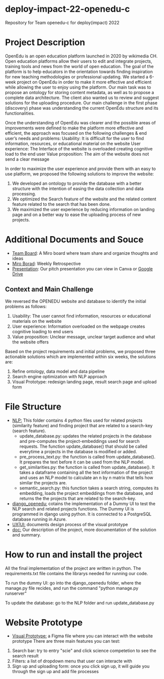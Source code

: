 # deploy-impact-22-openedu-c
Repository for Team openedu-c for deploy(impact) 2022

# Project Description
OpenEdu is an open education platform launched in 2020 by wikimedia CH.  
Open education platforms allow their users to edit and integrate projects, training tools and news from the world of open education. The goal of the platform is to help educators in the orientation towards finding inspiration for new teaching methodologies or professional updating.
We started a 6-week project on OpenEdu in order to make it more effective and efficient while allowing the user to enjoy using the platform. Our main task was to propose an ontology for storing content metadata, as well as to propose a complete data architecture. The client also wanted us to review and suggest solutions for the uploading procedure. 
Our main challenge in the first phase (discovery) phase was understanding the current OpenEdu structure and its functionalities.

Once the understanding of OpenEdu was clearer and the possible areas of improvements were defined to make the platform more effective and efficient, the approach was focused on the following challenges & end user’s needs and problems:
Usability: It is difficult for the user to find information, resources, or educational material on the website
User experience: The Interface of the website is overloaded creating cognitive load to the end user
Value proposition: The aim of the website does not send a clear message

In order to maximize the user experience and provide them with an easy to use platform, we proposed the following solutions to improve the website:
1. We developed an ontology to provide the database with a better structure with the intention of easing the data collection and data processing.
2. We optimized the Search feature of the website and the related content feature related to the search that has been done.
3. We maximized the user experience by reducing information on landing page and on a better way to ease the uploading process of new projects.


# Additional Documents and Souce
 - [Team Board](https://miro.com/app/board/uXjVPO_hDiA=/): A Miro board where team share and organize thoughts and ideas
 - [Miro Borad](https://miro.com/app/board/uXjVPRForEg=/): Weekly Retrospective
 - [Presentation](https://www.canva.com/design/DAFRclqQvVc/WA8bONken9AouR8n8UpdqQ/view?utm_content=DAFRclqQvVc&utm_campaign=designshare&utm_medium=link&utm_source=publishsharelink): Our pitch presentation you can view in Canva or [Google Drive](https://docs.google.com/presentation/d/1YGaBBD5dSjZfEWSn8VzBD_vT51LJrYkO/edit?usp=share_link&ouid=113270707159335923135&rtpof=true&sd=true)

## Context and Main Challenge

We reversed the OPENEDU website and database to identify the initial problems as follows:

1. Usability: The user cannot find information, resources or educational materials on the website
2. User experience: Information overloaded on the webpage creates cognitive loading to end users
3. Value proposition: Unclear message, unclear target audience and what the website offers


Based on the project requirements and initial problems, we proposed three actionable solutions which are implemented within six weeks, the solutions are:

1) Refine ontology, data model and data pipeline
2) Search engine optimization with NLP approach 
3) Visual Prototype: redesign landing page, result search page and upload form

# File Structure
- [NLP:](https://github.com/WomenPlusPlus/deploy-impact-22-openedu-c/tree/main/NLP) This folder contains 4 python files used for related projects (similarity feature) and finding project that are related to a search-key (search feature).
  - update_database.py: updates the related projects in the database and pre-computes the project-embeddings used for search requests. The function update_database() that should be called everytime a projects in the database is modified or added. 
  - pre_process_text.py: the function is called from update_database(). It prepares the text before it can be used from the NLP model.
  - get_similarities.py: the function is called from update_database(). It takes a dataframe containing all the text information of the project and uses an NLP model to calculate an n by n matrix that tells how similar the projects are.
  - semantic_search.py: this function takes a search string, computes its embedding, loads the project embeddings from the database, and returns the the projects that are related to the search-key.
- [django_openedu:](https://github.com/WomenPlusPlus/deploy-impact-22-openedu-c/tree/main/django_openedu) cotains the implementation of a Dummy UI to test the NLP search and related projects functions. The Dummy UI is programmed in django using python. It is connected to a PostgreSQL database running in Azure.
- [UX|UI:](https://github.com/WomenPlusPlus/deploy-impact-22-openedu-c/blob/main/UX%7CUI.md) documents design process of the visual prototype
- [doc:](https://github.com/WomenPlusPlus/deploy-impact-22-openedu-c/tree/main/doc) Our description of the project, more documentation of the solution and summary. 

# How to run and install the project
All the final implementation of the project are written in python. The requirements.txt file contains the librarys needed for running our code.

To run the dummy UI: go into the django_openedu folder, where the manage.py file recides, and run the command "python manage.py runserver"

To update the database: go to the NLP folder and run update_database.py

# Website Prototype
 - [Visual Prototype:](https://www.figma.com/proto/gRaDjSdaGjpapaVguTvRux/OpenEdu?page-id=0%3A1&node-id=5%3A22&viewport=-43%2C-199%2C0.13&scaling=scale-down-width&starting-point-node-id=5%3A22) a Figma file where you can interact with the website prototype
There are three main features you can test:
1. Search bar: try to entry "scie" and click science competetion to see the search result
2. Filters: a list of dropdown menu that user can interacte with
3. Sign up and uploading form: once you click sign up, it will guide you through the sign up and add file processes
